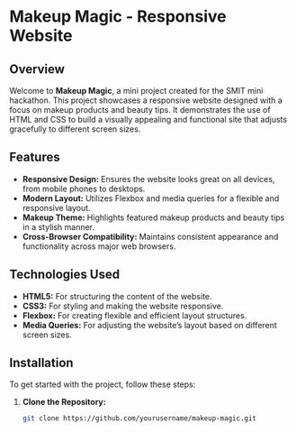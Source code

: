# Makeup Magic - Responsive Website

## Overview

Welcome to **Makeup Magic**, a mini project created for the SMIT mini hackathon. This project showcases a responsive website designed with a focus on makeup products and beauty tips. It demonstrates the use of HTML and CSS to build a visually appealing and functional site that adjusts gracefully to different screen sizes.

## Features

- **Responsive Design:** Ensures the website looks great on all devices, from mobile phones to desktops.
- **Modern Layout:** Utilizes Flexbox and media queries for a flexible and responsive layout.
- **Makeup Theme:** Highlights featured makeup products and beauty tips in a stylish manner.
- **Cross-Browser Compatibility:** Maintains consistent appearance and functionality across major web browsers.

## Technologies Used

- **HTML5:** For structuring the content of the website.
- **CSS3:** For styling and making the website responsive.
- **Flexbox:** For creating flexible and efficient layout structures.
- **Media Queries:** For adjusting the website’s layout based on different screen sizes.

## Installation

To get started with the project, follow these steps:

1. **Clone the Repository:**

   ```bash
   git clone https://github.com/yourusername/makeup-magic.git

